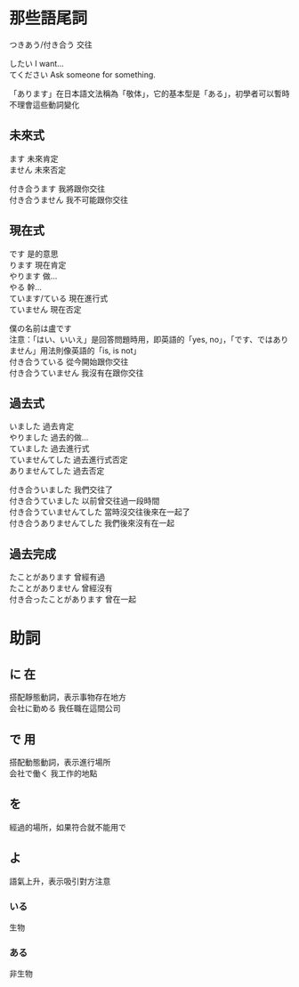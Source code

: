 # 那些語尾詞  
つきあう/付き合う 交往  

したい I want...   
てください Ask someone for something.

「あります」在日本語文法稱為「敬体」，它的基本型是「ある」，初學者可以暫時不理會這些動詞變化  

## 未來式
ます 未來肯定  
ません 未來否定  

付き合うます 我將跟你交往  
付き合うません 我不可能跟你交往  

## 現在式  
です 是的意思    
ります 現在肯定  
やります 做...  
やる 幹...  
ています/ている 現在進行式  
ていません 現在否定  


僕の名前は盧です   
注意：「はい、いいえ」是回答問題時用，即英語的「yes, no」，「です、ではありません」用法則像英語的「is, is not」  
付き合うている 從今開始跟你交往  
付き合うていません 我沒有在跟你交往  

## 過去式
いました 過去肯定  
やりました 過去的做...  
ていました 過去進行式  
ていませんてした 過去進行式否定  
ありませんてした 過去否定  

付き合ういました 我們交往了    
付き合うていました 以前曾交往過一段時間  
付き合うていませんてした 當時沒交往後來在一起了  
付き合うありませんてした 我們後來沒有在一起    

## 過去完成    
たことがあります 曾經有過  
たことがありません 曾經沒有  
付き合ったことがあります 曾在一起  


# 助詞
## に 在
搭配靜態動詞，表示事物存在地方  
会社に勤める  我任職在這間公司     
## で 用 
搭配動態動詞，表示進行場所   
会社で働く  我工作的地點  
## を
經過的場所，如果符合就不能用で   
## よ  
語氣上升，表示吸引對方注意  
### いる
生物  
### ある
非生物  
